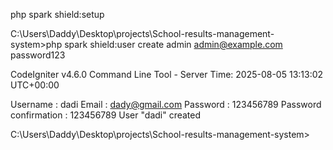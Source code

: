 php spark shield:setup



C:\Users\Daddy\Desktop\projects\School-results-management-system>php spark shield:user create admin admin@example.com password123

CodeIgniter v4.6.0 Command Line Tool - Server Time: 2025-08-05 13:13:02 UTC+00:00

Username : dadi
Email : dady@gmail.com
Password : 123456789
Password confirmation : 123456789
User "dadi" created

C:\Users\Daddy\Desktop\projects\School-results-management-system>